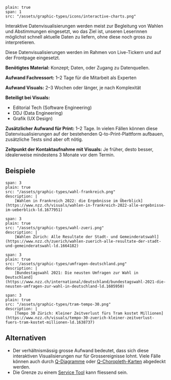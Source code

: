 ```image
plain: true
span: 1
src: "/assets/graphic-types/icons/interactive-charts.png"
```

Interaktive Datenvisualisierungen werden meist zur Begleitung von Wahlen und Abstimmungen eingesetzt, wo das Ziel ist, unseren Leserinnen möglichst schnell aktuelle Daten zu liefern, ohne diese noch gross zu interpretieren.

Diese Datenvisualisierungen werden im Rahmen von Live-Tickern und auf der Frontpage eingesetzt.

**Benötigtes Material:** Konzept; Daten, oder Zugang zu Datenquellen.

**Aufwand Fachressort:** 1–2 Tage für die Mitarbeit als Experten

**Aufwand Visuals:** 2–3 Wochen oder länger, je nach Komplexität

**Beteiligt bei Visuals:** 
- Editorial Tech (Software Engineering)
- DDJ (Data Engineering)
- Grafik (UX Design)

**Zusätzlicher Aufwand für Print:** 1–2 Tage. In vielen Fällen können diese Datenvisualisierungen auf der bestehenden Q-to-Print-Plattform aufbauen, zusätzliche Tests sind aber oft nötig.

**Zeitpunkt der Kontaktaufnahme mit Visuals:** Je früher, desto besser, idealerweise mindestens 3 Monate vor dem Termin.

## Beispiele
```image
span: 3
plain: true
src: "/assets/graphic-types/wahl-frankreich.png"
description: |
	[Wahlen in Frankreich 2022: die Ergebnisse im Überblick](https://www.nzz.ch/visuals/wahlen-in-frankreich-2022-alle-ergebnisse-im-ueberblick-ld.1677951)
```

```image
span: 3
plain: true
src: "/assets/graphic-types/wahl-zueri.png"
description: |
	[Wahlen Zürich: Alle Resultate der Stadt- und Gemeinderatswahl](https://www.nzz.ch/zuerich/wahlen-zuerich-alle-resultate-der-stadt-und-gemeinderatswahl-ld.1664182)
```

```image
span: 3
plain: true
src: "/assets/graphic-types/umfragen-deutschland.png"
description: |
	[Bundestagswahl 2021: Die neusten Umfragen zur Wahl in Deutschland](https://www.nzz.ch/international/deutschland/bundestagswahl-2021-die-neusten-umfragen-zur-wahl-in-deutschland-ld.1605950)
```

```image
span: 3
plain: true
src: "/assets/graphic-types/tram-tempo-30.png"
description: |
	[Tempo 30 Zürich: Kleiner Zeitverlust fürs Tram kostet Millionen](https://www.nzz.ch/visuals/tempo-30-zuerich-kleiner-zeitverlust-fuers-tram-kostet-millionen-ld.1638737)
```
## Alternativen
- Der verhältnismässig grosse Aufwand bedeutet, dass sich diese interaktiven Visualisierungen nur für Grossereignisse lohnt. Viele Fälle können auch durch [Q-Diagramme](/q-diagramme) oder [Q-Choropleth-Karten](/q-choropleth) abgedeckt werden.
- Die Grenze zu einem [Service Tool](/service-tool) kann fliessend sein.